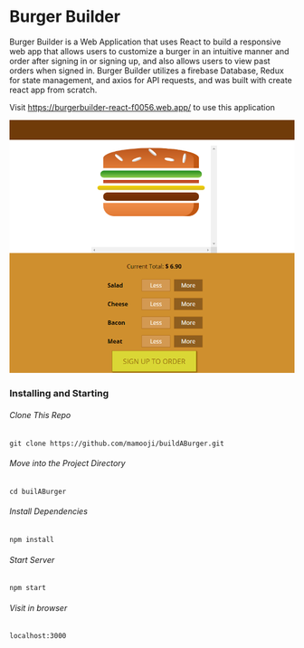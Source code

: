 # Burger Builder

Burger Builder is a Web Application that uses React to build a responsive web app that allows users to customize a burger in an intuitive manner and order after signing in or signing up, and also allows users to view past orders when signed in. Burger Builder utilizes a firebase Database, Redux for state management, and axios for API requests, and was built with create react app from scratch.

Visit https://burgerbuilder-react-f0056.web.app/ to use this application

![Image of BurgerBuilder](https://github.com/mamooji/portfolio/blob/gh-pages/static/media/burgerBuilder.ad41ab7c.png)

### Installing and Starting

###### Clone This Repo

```
git clone https://github.com/mamooji/buildABurger.git
```

###### Move into the Project Directory

```
cd builABurger
```

###### Install Dependencies

```
npm install
```

###### Start Server

```
npm start
```

###### Visit in browser

```
localhost:3000
```
